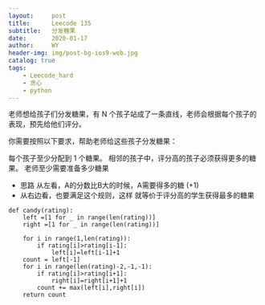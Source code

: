 ```yaml
---
layout:     post
title:      Leecode 135
subtitle:   分发糖果
date:       2020-01-17
author:     WY
header-img: img/post-bg-ios9-web.jpg
catalog: true
tags:
    - Leecode_hard
    - 贪心
    - python
---
```


老师想给孩子们分发糖果，有 N 个孩子站成了一条直线，老师会根据每个孩子的表现，预先给他们评分。

你需要按照以下要求，帮助老师给这些孩子分发糖果：

每个孩子至少分配到 1 个糖果。
相邻的孩子中，评分高的孩子必须获得更多的糖果。
老师至少需要准备多少糖果

- 思路 从左看，A的分数比B大的时候，A需要得多的糖 (+1)
- 从右边看，也要满足这个规则，这样 就等价于评分高的学生获得最多的糖果

```
def candy(rating):
    left =[1 for _ in range(len(rating))]
    right =[1 for _ in range(len(rating))]
    
    for i in range(1,len(rating)):
        if rating[i]>rating[i-1]:
            left[i]=left[i-1]+1
    count = left[-1]
    for i in range(len(rating)-2,-1,-1):
        if rating[i]>rating[i+1]:
            right[i]=right[i+1]+1
        count += max(left[i],right[i])
    return count


```